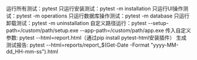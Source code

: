 运行所有测试：pytest 
只运行安装测试：pytest  -m installation
只运行UI操作测试：pytest -m operations
只运行数据库操作测试：pytest  -m database
只运行卸载测试：pytest  -m uninstallation
自定义路径运行：pytest  --setup-path=/custom/path/setup.exe --app-path=/custom/path/app.exe
传入自定义参数: pytest --html=report.html（通过pip install pytest-html安装插件）
生成测试报告: pytest --html=reports/report_$(Get-Date -Format "yyyy-MM-dd_HH-mm-ss").html
